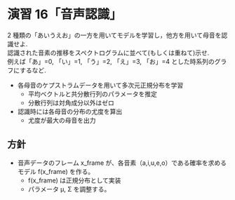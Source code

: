 # 演習 16「音声認識」
2 種類の「あいうえお」の一方を用いてモデルを学習し，他方を用いて母音を認識せよ.  
認識された音素の推移をスペクトログラムに並べて(もしくは重ねて)示せ.  
例えば「あ」=0, 「い」=1, 「う」=2, 「え」=3, 「お」=4 とした時系列のグラフにするなど.

- 各母音のケプストラムデータを用いて多次元正規分布を学習
  + 平均ベクトルと共分散行列のパラメータを推定
  + 分散行列は対角成分以外はゼロ
- 認識時には各母音の分布の尤度を算出
  + 尤度が最大の母音を出力

## 方針
- 音声データのフレーム x_frame が、各音素（a,i,u,e,o）である確率を求めるモデル f(x_frame) を作る。
  + f(x_frame) は正規分布として実装
  + パラメータ μ, Σ を調整する。